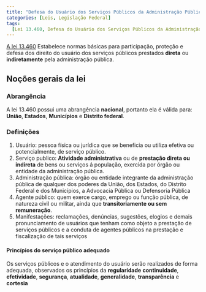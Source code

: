 ```yaml
---
title: "Defesa do Usuário dos Serviços Públicos da Administração Pública - Lei 13.460"
categories: [Leis, Legislação Federal]
tags:
  [Lei 13.460, Defesa do Usuário dos Serviços Públicos da Administração Pública]
---
```


[A lei 13.460](https://www.planalto.gov.br/ccivil_03/_ato2015-2018/2017/lei/l13460.htm) Estabelece normas básicas para participação, proteção e defesa dos direito do usuário
dos serviços públicos prestados **direta** ou **indiretamente** pela administração pública.

## Noções gerais da lei

### Abrangência

A lei 13.460 possui uma abrangência **nacional**, portanto ela é válida para: **União**, **Estados**, **Municípios** e **Distrito federal**.

### Definições

1. Usuário: pessoa física ou jurídica que se beneficia ou utiliza efetiva ou potencialmente, de serviço público.
2. Serviço publico: **Atividade administrativa** ou de **prestação direta ou indireta** de bens ou serviços á população, exercida por órgão ou entidade da administração pública.
3. Administração pública: órgão ou entidade integrante da administração pública de qualquer dos poderes da União, dos Estados, do Distrito Federal e dos Municípios,
   a Advocacia Pública ou Defensoria Pública
4. Agente público: quem exerce cargo, emprego ou função pública, de natureza civil ou militar, ainda que **transitoriamente ou sem remuneração**.
5. Manifestações: reclamações, denúncias, sugestões, elogios e demais pronunciamento de usuários que tenham como objeto a prestação de serviços públicos e a conduta de agentes
   públicos na prestação e fiscalização de tais serviços

#### Princípios do serviço público adequado

Os serviços públicos e o atendimento do usuário serão realizados de forma adequada, observados os princípios da **regularidade** **continuidade**, **efetividade**,
**segurança**, **atualidade**, **generalidade**, **transparência** e **cortesia**
